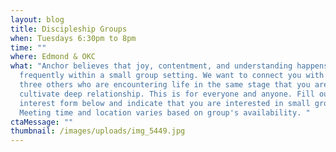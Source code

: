 ```yaml
---
layout: blog
title: Discipleship Groups
when: Tuesdays 6:30pm to 8pm
time: ""
where: Edmond & OKC
what: "Anchor believes that joy, contentment, and understanding happens most
  frequently within a small group setting. We want to connect you with two to
  three others who are encountering life in the same stage that you are and
  cultivate deep relationship. This is for everyone and anyone. Fill out the
  interest form below and indicate that you are interested in small groups.
  Meeting time and location varies based on group's availability. "
ctaMessage: ""
thumbnail: /images/uploads/img_5449.jpg
---
```

